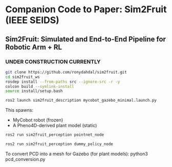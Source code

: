 # Companion Code to Paper: Sim2Fruit (IEEE SEIDS)
## Sim2Fruit: Simulated and End-to-End Pipeline for Robotic Arm + RL
### UNDER CONSTRUCTION CURRENTLY
```bash
git clone https://github.com/ronydahdal/sim2fruit.git
cd sim2fruit_ws
rosdep install --from-paths src --ignore-src -r -y
colcon build --symlink-install
source install/setup.bash
```

```bash
ros2 launch sim2fruit_description mycobot_gazebo_minimal.launch.py
```
This spawns:
- MyCobot robot (frozen)
- A Pheno4D-derived plant model (static)

```bash
ros2 run sim2fruit_perception pointnet_node
```

```bash
ros2 run sim2fruit_perception dummy_policy_node
```

To convert PCD into a mesh for Gazebo (for plant models):
python3 pcd_conversion.py
